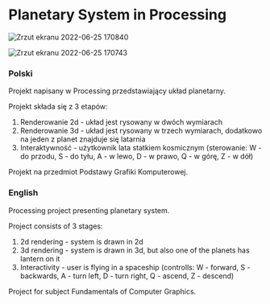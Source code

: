 # Planetary System in Processing

![Zrzut ekranu 2022-06-25 170840](https://user-images.githubusercontent.com/93220207/175779886-9471f87b-124c-4d1d-958e-a079b7feb678.png)

![Zrzut ekranu 2022-06-25 170743](https://user-images.githubusercontent.com/93220207/175779873-32698d3b-c26c-4ae6-9928-fdd42674c1ee.png)

### Polski ###

Projekt napisany w Processing przedstawiający układ planetarny.

Projekt składa się z 3 etapów:
1. Renderowanie 2d - układ jest rysowany w dwóch wymiarach 
2. Renderowanie 3d - układ jest rysowany w trzech wymiarach, dodatkowo na jeden z planet znajduje się latarnia
3. Interaktywność - użytkownik lata statkiem kosmicznym (sterowanie: W - do przodu, S - do tyłu, A - w lewo, D - w prawo, Q - w górę, Z - w dół)

Projekt na przedmiot Podstawy Grafiki Komputerowej.

### English ###

Processing project presenting planetary system.

Project consists of 3 stages:
1. 2d rendering - system is drawn in 2d
2. 3d rendering - system is drawn in 3d, but also one of the planets has lantern on it
3. Interactivity - user is flying in a spaceship (controlls: W - forward, S - backwards, A - turn left, D - turn right, Q - ascend, Z - descend)

Project for subject Fundamentals of Computer Graphics.
